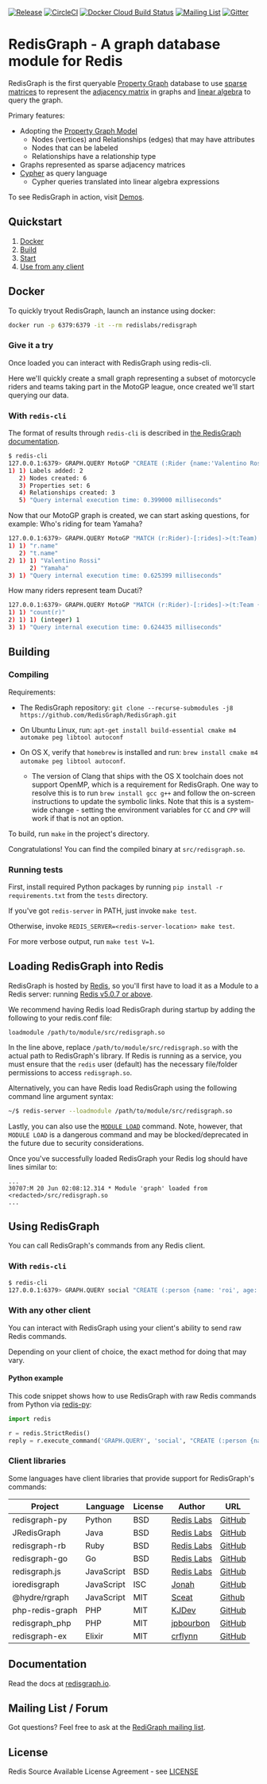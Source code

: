 [![Release](https://img.shields.io/github/release/RedisGraph/RedisGraph.svg?sort=semver)](https://github.com/RedisGraph/RedisGraph/releases/latest)
[![CircleCI](https://circleci.com/gh/RedisGraph/RedisGraph/tree/master.svg?style=svg)](https://circleci.com/gh/RedisGraph/RedisGraph/tree/master)
[![Docker Cloud Build Status](https://img.shields.io/docker/cloud/build/redislabs/redisgraph.svg)](https://hub.docker.com/r/redislabs/redisgraph/builds/)
[![Mailing List](https://img.shields.io/badge/Mailing%20List-RedisGraph-blue)](https://groups.google.com/forum/#!forum/redisgraph)
[![Gitter](https://badges.gitter.im/RedisLabs/RedisGraph.svg)](https://gitter.im/RedisLabs/RedisGraph?utm_source=badge&utm_medium=badge&utm_campaign=pr-badge)

# RedisGraph - A graph database module for Redis

RedisGraph is the first queryable [Property Graph](https://github.com/opencypher/openCypher/blob/master/docs/property-graph-model.adoc) database to use [sparse matrices](https://en.wikipedia.org/wiki/Sparse_matrix) to represent the [adjacency matrix](https://en.wikipedia.org/wiki/Adjacency_matrix) in graphs and [linear algebra](http://faculty.cse.tamu.edu/davis/GraphBLAS.html) to query the graph.

Primary features:
* Adopting the [Property Graph Model](https://github.com/opencypher/openCypher/blob/master/docs/property-graph-model.adoc)
  * Nodes (vertices) and Relationships (edges) that may have attributes
  * Nodes that can be labeled
  * Relationships have a relationship type
* Graphs represented as sparse adjacency matrices
* [Cypher](http://www.opencypher.org/) as query language
  * Cypher queries translated into linear algebra expressions

To see RedisGraph in action, visit [Demos](https://github.com/RedisGraph/RedisGraph/tree/master/demo).

## Quickstart

1. [Docker](#docker)
2. [Build](#building)
3. [Start](#loading-redisgraph-into-redis)
4. [Use from any client](#using-redisgraph)

## Docker

To quickly tryout RedisGraph, launch an instance using docker:

```sh
docker run -p 6379:6379 -it --rm redislabs/redisgraph
```

### Give it a try

Once loaded you can interact with RedisGraph using redis-cli.

Here we'll quickly create a small graph representing a subset of motorcycle riders and teams taking part in the MotoGP league,
once created we'll start querying our data.

### With `redis-cli`

The format of results through `redis-cli` is described in [the RedisGraph documentation](https://oss.redislabs.com/redisgraph/result_structure).

```sh
$ redis-cli
127.0.0.1:6379> GRAPH.QUERY MotoGP "CREATE (:Rider {name:'Valentino Rossi'})-[:rides]->(:Team {name:'Yamaha'}), (:Rider {name:'Dani Pedrosa'})-[:rides]->(:Team {name:'Honda'}), (:Rider {name:'Andrea Dovizioso'})-[:rides]->(:Team {name:'Ducati'})"
1) 1) Labels added: 2
   2) Nodes created: 6
   3) Properties set: 6
   4) Relationships created: 3
   5) "Query internal execution time: 0.399000 milliseconds"
```

Now that our MotoGP graph is created, we can start asking questions, for example:
Who's riding for team Yamaha?

```sh
127.0.0.1:6379> GRAPH.QUERY MotoGP "MATCH (r:Rider)-[:rides]->(t:Team) WHERE t.name = 'Yamaha' RETURN r.name, t.name"
1) 1) "r.name"
   2) "t.name"
2) 1) 1) "Valentino Rossi"
      2) "Yamaha"
3) 1) "Query internal execution time: 0.625399 milliseconds"
```

How many riders represent team Ducati?

```sh
127.0.0.1:6379> GRAPH.QUERY MotoGP "MATCH (r:Rider)-[:rides]->(t:Team {name:'Ducati'}) RETURN count(r)"
1) 1) "count(r)"
2) 1) 1) (integer) 1
3) 1) "Query internal execution time: 0.624435 milliseconds"
```

## Building

### Compiling

Requirements:

* The RedisGraph repository: `git clone --recurse-submodules -j8 https://github.com/RedisGraph/RedisGraph.git`

* On Ubuntu Linux, run: `apt-get install build-essential cmake m4 automake peg libtool autoconf`

* On OS X, verify that `homebrew` is installed and run: `brew install cmake m4 automake peg libtool autoconf`.
    * The version of Clang that ships with the OS X toolchain does not support OpenMP, which is a requirement for RedisGraph. One way to resolve this is to run `brew install gcc g++` and follow the on-screen instructions to update the symbolic links. Note that this is a system-wide change - setting the environment variables for `CC` and `CPP` will work if that is not an option.

To build, run `make` in the project's directory.

Congratulations! You can find the compiled binary at `src/redisgraph.so`.

### Running tests

First, install required Python packages by running ```pip install -r requirements.txt``` from the ```tests``` directory.

If you've got ```redis-server``` in PATH, just invoke ```make test```.

Otherwise, invoke ```REDIS_SERVER=<redis-server-location> make test```.

For more verbose output, run ```make test V=1```.

## Loading RedisGraph into Redis

RedisGraph is hosted by [Redis](https://redis.io), so you'll first have to load it as a Module to a Redis server: running [Redis v5.0.7 or above](https://redis.io/download).

We recommend having Redis load RedisGraph during startup by adding the following to your redis.conf file:

```
loadmodule /path/to/module/src/redisgraph.so
```

In the line above, replace `/path/to/module/src/redisgraph.so` with the actual path to RedisGraph's library.
If Redis is running as a service, you must ensure that the `redis` user (default) has the necessary file/folder permissions
to access `redisgraph.so`.

Alternatively, you can have Redis load RedisGraph using the following command line argument syntax:

```sh
~/$ redis-server --loadmodule /path/to/module/src/redisgraph.so
```

Lastly, you can also use the [`MODULE LOAD`](http://redis.io/commands/module-load) command. Note, however, that `MODULE LOAD` is a dangerous command and may be blocked/deprecated in the future due to security considerations.

Once you've successfully loaded RedisGraph your Redis log should have lines similar to:

```
...
30707:M 20 Jun 02:08:12.314 * Module 'graph' loaded from <redacted>/src/redisgraph.so
...
```

## Using RedisGraph

You can call RedisGraph's commands from any Redis client.

### With `redis-cli`

```sh
$ redis-cli
127.0.0.1:6379> GRAPH.QUERY social "CREATE (:person {name: 'roi', age: 33, gender: 'male', status: 'married'})"
```

### With any other client

You can interact with RedisGraph using your client's ability to send raw Redis commands.

Depending on your client of choice, the exact method for doing that may vary.

#### Python example

This code snippet shows how to use RedisGraph with raw Redis commands from Python via
[redis-py](https://github.com/andymccurdy/redis-py):

```python
import redis

r = redis.StrictRedis()
reply = r.execute_command('GRAPH.QUERY', 'social', "CREATE (:person {name:'roi', age:33, gender:'male', status:'married')")
```

### Client libraries

Some languages have client libraries that provide support for RedisGraph's commands:

| Project         | Language   | License | Author                             | URL                           |
| --------------- | ---------- | ------- | ---------------------------------- | ----------------------------- |
| redisgraph-py   | Python     | BSD     | [Redis Labs][redisgraph-py-author] | [GitHub][redisgraph-py-url]   |
| JRedisGraph     | Java       | BSD     | [Redis Labs][JRedisGraph-author]   | [GitHub][JRedisGraph-url]     |
| redisgraph-rb   | Ruby       | BSD     | [Redis Labs][redisgraph-rb-author] | [GitHub][redisgraph-rb-url]   |
| redisgraph-go   | Go         | BSD     | [Redis Labs][redisgraph-go-author] | [GitHub][redisgraph-go-url]   |
| redisgraph.js   | JavaScript | BSD     | [Redis Labs][redisgraph.js-author] | [GitHub][redisgraph.js-url]   |
| ioredisgraph    | JavaScript | ISC     | [Jonah][ioredisgraph-author]       | [GitHub][ioredisgraph-url]    |
| @hydre/rgraph   | JavaScript | MIT     | [Sceat][rgraph-author]             | [Github][rgraph-url]          |
| php-redis-graph | PHP        | MIT     | [KJDev][php-redis-graph-author]    | [GitHub][php-redis-graph-url] |
| redisgraph_php  | PHP        | MIT     | [jpbourbon][redisgraph_php-author] | [GitHub][redisgraph_php-url]  |
| redisgraph-ex   | Elixir     | MIT     | [crflynn][redisgraph-ex-author]    | [GitHub][redisgraph-ex-url]   |

[redisgraph-py-author]: https://redislabs.com
[redisgraph-py-url]: https://github.com/RedisGraph/redisgraph-py

[JRedisGraph-author]: https://redislabs.com
[JRedisGraph-url]: https://github.com/RedisGraph/JRedisGraph

[redisgraph-rb-author]: https://redislabs.com
[redisgraph-rb-url]: https://github.com/RedisGraph/redisgraph-rb

[redisgraph-go-author]: https://redislabs.com
[redisgraph-go-url]: https://github.com/RedisGraph/redisgraph-go

[redisgraph.js-author]: https://redislabs.com
[redisgraph.js-url]: https://github.com/RedisGraph/redisgraph.js

[rgraph-author]: https://github.com/Sceat
[rgraph-url]: https://github.com/HydreIO/rgraph

[ioredisgraph-author]: https://github.com/Jonahss
[ioredisgraph-url]: https://github.com/Jonahss/ioredisgraph

[php-redis-graph-author]: https://github.com/kjdev
[php-redis-graph-url]: https://github.com/kjdev/php-redis-graph

[redisgraph_php-author]: https://github.com/jpbourbon
[redisgraph_php-url]: https://github.com/jpbourbon/redisgraph_php

[redisgraph-ex-author]: https://github.com/crflynn
[redisgraph-ex-url]: https://github.com/crflynn/redisgraph-ex


## Documentation

Read the docs at [redisgraph.io](http://redisgraph.io).

## Mailing List / Forum

Got questions? Feel free to ask at the [RediGraph mailing list](https://groups.google.com/forum/#!forum/redisgraph).

## License

Redis Source Available License Agreement - see [LICENSE](LICENSE)

